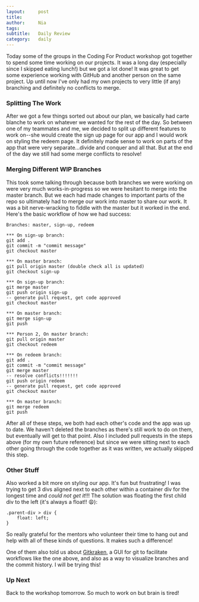 ```yaml
---
layout:     post
title:      
author:     Nia
tags: 		  
subtitle:  	Daily Review
category:   daily
---
```


Today some of the groups in the Coding For Product workshop got together to spend some time working on our projects. It was a long day (especially since I skipped eating lunch!) but we got a lot done! It was great to get some experience working with GitHub and another person on the same project. Up until now I've only had my own projects to very little (if any) branching and definitely no conflicts to merge.

### Splitting The Work

After we got a few things sorted out about our plan, we basically had carte blanche to work on whatever we wanted for the rest of the day. So between one of my teammates and me, we decided to split up different features to work on--she would create the sign up page for our app and I would work on styling the redeem page. It definitely made sense to work on parts of the app that were very separate...divide and conquer and all that. But at the end of the day we still had some merge conflicts to resolve!

### Merging Different WIP Branches

This took some talking through because both branches we were working on were very much works-in-progress so we were hesitant to merge into the master branch. But we each had made changes to important parts of the repo so ultimately had to merge our work into master to share our work. It was a bit nerve-wracking to fiddle with the master but it worked in the end. Here's the basic workflow of how we had success:

```
Branches: master, sign-up, redeem

*** On sign-up branch:
git add .
git commit -m "commit message"
git checkout master

*** On master branch:
git pull origin master (double check all is updated)
git checkout sign-up

*** On sign-up branch:
git merge master
git push origin sign-up
-- generate pull request, get code approved
git checkout master

*** On master branch:
git merge sign-up
git push

*** Person 2, On master branch:
git pull origin master
git checkout redeem

*** On redeem branch:
git add .
git commit -m "commit message"
git merge master
-- resolve conflicts!!!!!!!
git push origin redeem
-- generate pull request, get code approved
git checkout master

*** On master branch:
git merge redeem
git push
```

After all of these steps, we both had each other's code and the app was up to date. We haven't deleted the branches as there's still work to do on them, but eventually will get to that point. Also I included pull requests in the steps above (for my own future reference) but since we were sitting next to each other going through the code together as it was written, we actually skipped this step.


### Other Stuff

Also worked a bit more on styling our app. It's fun but frustrating! I was trying to get 3 divs aligned next to each other within a container div for the longest time and *could not get it*!!! The solution was floating the first child div to the left (it's always a float!! 😩):
```
.parent-div > div {
    float: left;
}
```

So really grateful for the mentors who volunteer their time to hang out and help with all of these kinds of questions. It makes such a difference!

One of them also told us about [Gitkraken](https://www.gitkraken.com/), a GUI for git to facilitate workflows like the one above, and also as a way to visualize branches and the commit history. I will be trying this!

### Up Next

Back to the workshop tomorrow. So much to work on but brain is tired!
